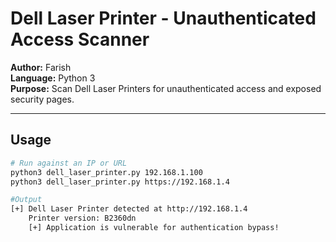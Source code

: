# Dell Laser Printer - Unauthenticated Access Scanner

**Author:** Farish  
**Language:** Python 3  
**Purpose:** Scan Dell Laser Printers for unauthenticated access and exposed security pages.

---

## Usage

```bash
# Run against an IP or URL
python3 dell_laser_printer.py 192.168.1.100
python3 dell_laser_printer.py https://192.168.1.4

#Output 
[+] Dell Laser Printer detected at http://192.168.1.4
    Printer version: B2360dn
    [+] Application is vulnerable for authentication bypass!


